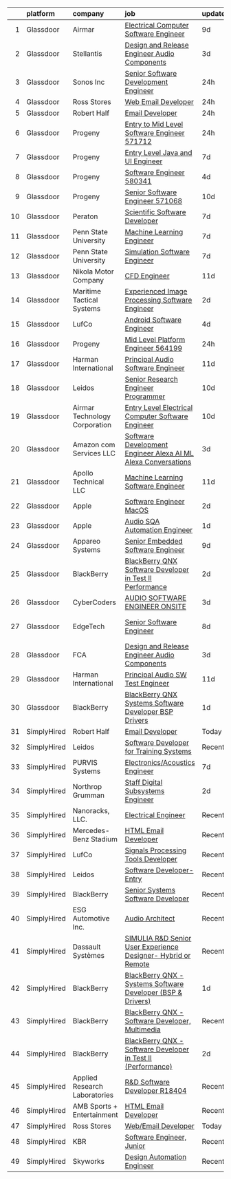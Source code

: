 

|    | platform    | company                       | job                                                                                                                                                                                                                                                                                                                                                                                                                                                                                                                                                                                                                                                                                                                                                                                                                                                                                                                                                                                                                                                                                                                                                                                                                                                                                                                                                                  | update_time   | location            |
|---:|:------------|:------------------------------|:---------------------------------------------------------------------------------------------------------------------------------------------------------------------------------------------------------------------------------------------------------------------------------------------------------------------------------------------------------------------------------------------------------------------------------------------------------------------------------------------------------------------------------------------------------------------------------------------------------------------------------------------------------------------------------------------------------------------------------------------------------------------------------------------------------------------------------------------------------------------------------------------------------------------------------------------------------------------------------------------------------------------------------------------------------------------------------------------------------------------------------------------------------------------------------------------------------------------------------------------------------------------------------------------------------------------------------------------------------------------|:--------------|:--------------------|
|  1 | Glassdoor   | Airmar                        | [Electrical Computer Software Engineer](https://www.glassdoor.com/partner/jobListing.htm?pos=114&ao=1136043&s=58&guid=0000018175960b13b80ea7b812293031&src=GD_JOB_AD&t=SR&vt=w&cs=1_44eba32b&cb=1655535176869&jobListingId=1007926151846&jrtk=3-0-1g5qpc2rfpkrj801-1g5qpc2rtpv18800-ed2edd0f1d080254-)                                                                                                                                                                                                                                                                                                                                                                                                                                                                                                                                                                                                                                                                                                                                                                                                                                                                                                                                                                                                                                                               | 9d            | Milford, NH         |
|  2 | Glassdoor   | Stellantis                    | [Design and Release Engineer   Audio Components](https://www.glassdoor.com/partner/jobListing.htm?pos=102&ao=1110586&s=58&guid=0000018175960b13b80ea7b812293031&src=GD_JOB_AD&t=SR&vt=w&cs=1_9ad56e5a&cb=1655535176867&jobListingId=1007940054992&cpc=F41FEAB56D215062&jrtk=3-0-1g5qpc2rfpkrj801-1g5qpc2rtpv18800-7070dd2deebb138f--6NYlbfkN0ACPwgM8vN-agjfeQIp8j7bA6rWcStjIJMvSUoZk9GVGT3PenFgbY-1Q9aN4mA31HVFRoxJ2DCZeezrQlknxOC7qfiiJr4Rv5Ph3_r0mwDFa0KdoMjgTspL0iCoon1nE0_eXan64kJIUJT2EbC5TAIcyb55Q4a9e_Ne3aH-uB0qrqfpZ01VF7bJaRrk9ZtBm-2lfm0qF16YVeKkRXnNHJ8UhKaM2NazzNXpfR6r8KaEzB44ksAUkMzdo4e6a_r1EcyHpnViHcslmisDTRGPcEiqpa4qo7sVdpCG0IeeSTr90n-cMKOf0YNjm_O58_3YSwYBOln0Sy6NonHCsdVuZkWzwdtp89Z4Uykoqc7WcCITSV06N-hmg-_04w_NTcjPxnW7cJxT47bP1blE2GOmo7XhlHf92T0VvpzTQ9nUwCU76VkTZ7ZvtXLoaE7ILYcAPrjAJTTz98B3NxEPh7nXXonVozb368prEczejEl-sSQs0oVz99-hwACxJY35ieQb7kAelFVYl5dZFyc3utYSi_0UGCsZewAX8-dOY9GlzziULg%3D%3D)                                                                                                                                                                                                                                                                                                                                                                                                                                     | 3d            | Auburn Hills, MI    |
|  3 | Glassdoor   | Sonos  Inc                    | [Senior Software Development Engineer](https://www.glassdoor.com/partner/jobListing.htm?pos=116&ao=1136043&s=58&guid=0000018175960b13b80ea7b812293031&src=GD_JOB_AD&t=SR&vt=w&cs=1_3fe18427&cb=1655535176869&jobListingId=1007948312019&jrtk=3-0-1g5qpc2rfpkrj801-1g5qpc2rtpv18800-ed6d6d2f399a516b-)                                                                                                                                                                                                                                                                                                                                                                                                                                                                                                                                                                                                                                                                                                                                                                                                                                                                                                                                                                                                                                                                | 24h           | Boston, MA          |
|  4 | Glassdoor   | Ross Stores                   | [Web Email Developer](https://www.glassdoor.com/partner/jobListing.htm?pos=109&ao=1136043&s=58&guid=0000018175960b13b80ea7b812293031&src=GD_JOB_AD&t=SR&vt=w&cs=1_e0e0c2b7&cb=1655535176869&jobListingId=1007947960562&jrtk=3-0-1g5qpc2rfpkrj801-1g5qpc2rtpv18800-67f2f43d71ce595c-)                                                                                                                                                                                                                                                                                                                                                                                                                                                                                                                                                                                                                                                                                                                                                                                                                                                                                                                                                                                                                                                                                 | 24h           | Dublin, CA          |
|  5 | Glassdoor   | Robert Half                   | [Email Developer](https://www.glassdoor.com/partner/jobListing.htm?pos=103&ao=1110586&s=58&guid=0000018175960b13b80ea7b812293031&src=GD_JOB_AD&t=SR&vt=w&ea=1&cs=1_e6dc87b1&cb=1655535176868&jobListingId=1007948313276&cpc=654405A9B1E0A9F5&jrtk=3-0-1g5qpc2rfpkrj801-1g5qpc2rtpv18800-5bd7648ae8a46299--6NYlbfkN0CpzDdaQkua3np5pkmj49lKioZwmwxQ-yx5plwbYmV_MzWNBoPgCjn5xTvWxSHi3y4zNLEJPAZO4FTHmJvOmu2wtov3JhRhC-gMlRj7eaxUPuhPCont2043VAxQLs8YBk8I23ebX9ew0GvYpkt50hsKZH3qFXh2JEiTufr4H5wTdHnupq_i9wfE2WiN9QGbGxZqICpRPfKbG3GPme-KH6rK0VwiRlnlCfhe4VMs25USSQ1h3FxknXvQbrK_dbfsG6t3KcAqzhTVL4T9xm73Tm98BgNPIjml059so0jjPSxrQZClWl2ow9PsOciM5rqmh9yaknRDgAfWJxe1CTv4l3kytUJMCjKiHhW0eYUHBoMYaNvgwEY7fZ_Q3O2ZNdGxcR9c9924RYZ9czTxlAwpv0K03DfJD15aoj5fMjVINRHx5MM-S9gf8WaoDsokMGrYDK1FZvSi-91LMJNewz1QuER65F_vCdp2ILmkyOqF1iLjDELB0ktM1JuKy-RLkTwmbwlHcMZ18D-ztHFpREJniQEKNKDWG_zVLP4ou_A9jjbbKA%3D%3D)                                                                                                                                                                                                                                                                                                                                                                                                                                                               | 24h           | Denver, CO          |
|  6 | Glassdoor   | Progeny                       | [Entry to Mid Level Software Engineer  571712 ](https://www.glassdoor.com/partner/jobListing.htm?pos=117&ao=1136043&s=58&guid=0000018175960b13b80ea7b812293031&src=GD_JOB_AD&t=SR&vt=w&cs=1_afbf17a5&cb=1655535176869&jobListingId=1007948354732&jrtk=3-0-1g5qpc2rfpkrj801-1g5qpc2rtpv18800-f1631decd2113c98-)                                                                                                                                                                                                                                                                                                                                                                                                                                                                                                                                                                                                                                                                                                                                                                                                                                                                                                                                                                                                                                                       | 24h           | California, MD      |
|  7 | Glassdoor   | Progeny                       | [Entry Level Java and UI Engineer](https://www.glassdoor.com/partner/jobListing.htm?pos=107&ao=1136043&s=58&guid=0000018175960b13b80ea7b812293031&src=GD_JOB_AD&t=SR&vt=w&cs=1_f41b0b9d&cb=1655535176868&jobListingId=1007932198898&jrtk=3-0-1g5qpc2rfpkrj801-1g5qpc2rtpv18800-6a4d0cc6609eef3f-)                                                                                                                                                                                                                                                                                                                                                                                                                                                                                                                                                                                                                                                                                                                                                                                                                                                                                                                                                                                                                                                                    | 7d            | Manassas, VA        |
|  8 | Glassdoor   | Progeny                       | [Software Engineer  580341 ](https://www.glassdoor.com/partner/jobListing.htm?pos=112&ao=1136043&s=58&guid=0000018175960b13b80ea7b812293031&src=GD_JOB_AD&t=SR&vt=w&cs=1_75962f22&cb=1655535176869&jobListingId=1007937718260&jrtk=3-0-1g5qpc2rfpkrj801-1g5qpc2rtpv18800-dbbaa0513e39baab-)                                                                                                                                                                                                                                                                                                                                                                                                                                                                                                                                                                                                                                                                                                                                                                                                                                                                                                                                                                                                                                                                          | 4d            | Manassas, VA        |
|  9 | Glassdoor   | Progeny                       | [Senior Software Engineer   571068 ](https://www.glassdoor.com/partner/jobListing.htm?pos=129&ao=1136043&s=58&guid=0000018175960b13b80ea7b812293031&src=GD_JOB_AD&t=SR&vt=w&cs=1_a7137a6e&cb=1655535176874&jobListingId=1007924876455&jrtk=3-0-1g5qpc2rfpkrj801-1g5qpc2rtpv18800-1899525843017b2a-)                                                                                                                                                                                                                                                                                                                                                                                                                                                                                                                                                                                                                                                                                                                                                                                                                                                                                                                                                                                                                                                                  | 10d           | Canonsburg, PA      |
| 10 | Glassdoor   | Peraton                       | [Scientific Software Developer](https://www.glassdoor.com/partner/jobListing.htm?pos=115&ao=1136043&s=58&guid=0000018175960b13b80ea7b812293031&src=GD_JOB_AD&t=SR&vt=w&ea=1&cs=1_6eb4ec04&cb=1655535176869&jobListingId=1007932192724&jrtk=3-0-1g5qpc2rfpkrj801-1g5qpc2rtpv18800-85159056dee512ac-)                                                                                                                                                                                                                                                                                                                                                                                                                                                                                                                                                                                                                                                                                                                                                                                                                                                                                                                                                                                                                                                                  | 7d            | Bethesda, MD        |
| 11 | Glassdoor   | Penn State University         | [Machine Learning Engineer](https://www.glassdoor.com/partner/jobListing.htm?pos=126&ao=1136043&s=58&guid=0000018175960b13b80ea7b812293031&src=GD_JOB_AD&t=SR&vt=w&cs=1_68ff7354&cb=1655535176874&jobListingId=1007931921445&jrtk=3-0-1g5qpc2rfpkrj801-1g5qpc2rtpv18800-9caf9fe39dcb39c1-)                                                                                                                                                                                                                                                                                                                                                                                                                                                                                                                                                                                                                                                                                                                                                                                                                                                                                                                                                                                                                                                                           | 7d            | University Park, FL |
| 12 | Glassdoor   | Penn State University         | [Simulation Software Engineer](https://www.glassdoor.com/partner/jobListing.htm?pos=120&ao=1136043&s=58&guid=0000018175960b13b80ea7b812293031&src=GD_JOB_AD&t=SR&vt=w&cs=1_fe800837&cb=1655535176872&jobListingId=1007931921054&jrtk=3-0-1g5qpc2rfpkrj801-1g5qpc2rtpv18800-1f75f339cf217038-)                                                                                                                                                                                                                                                                                                                                                                                                                                                                                                                                                                                                                                                                                                                                                                                                                                                                                                                                                                                                                                                                        | 7d            | University Park, FL |
| 13 | Glassdoor   | Nikola Motor Company          | [CFD Engineer](https://www.glassdoor.com/partner/jobListing.htm?pos=113&ao=1136043&s=58&guid=0000018175960b13b80ea7b812293031&src=GD_JOB_AD&t=SR&vt=w&cs=1_653e8a0f&cb=1655535176869&jobListingId=1007921810248&jrtk=3-0-1g5qpc2rfpkrj801-1g5qpc2rtpv18800-80c194976b1f5c2f-)                                                                                                                                                                                                                                                                                                                                                                                                                                                                                                                                                                                                                                                                                                                                                                                                                                                                                                                                                                                                                                                                                        | 11d           | Phoenix, AZ         |
| 14 | Glassdoor   | Maritime Tactical Systems     | [Experienced Image Processing Software Engineer](https://www.glassdoor.com/partner/jobListing.htm?pos=101&ao=1110586&s=58&guid=0000018175960b13b80ea7b812293031&src=GD_JOB_AD&t=SR&vt=w&ea=1&cs=1_a80226de&cb=1655535176867&jobListingId=1007942358029&cpc=76BDADE3D6D9A820&jrtk=3-0-1g5qpc2rfpkrj801-1g5qpc2rtpv18800-c81369062a516e9a--6NYlbfkN0AtR68e5gWpPxoovZgA7Udo-dcymoK0NpHFMpIgh7LYz0lWjegUOvgUBAq72bhnmh3v8rl6Tq463rCFP0xL2G26YtMeViBbG-ZeWjbNwfOLVWnznPQFbHOMu5uSGhY5ACTrq9Vk4eKZSUGokyaR36BLgpIusLUPCzEMLk7JgRifgazkOlIGoGqLxXcVDqhww5UV9lJxyo3NQNDzOXjNIa299BIJL_qTTTyRqx3O1aGrhqMSP4Pv-YFsSNsewt7XgkCnQxw81JnScqscOMOhd7U0V3Mkg8cDbYlfdxvHAjIHMIbOjPKT8ebkpSFy7OOVuz5ADjILQ7lDCPAGZTGjTjTdAKjggWpsWjpgz43r1znXUy2wMuDV4ua_59D-yEQ4azdlryXhuOskBb76RqDMFGan01Thg_1lajnYhfalyI7k6csHehpIm2p-7mk3IyxnspoPL6BTDsGisgmarEHB_cySfF6MG7xOc8SRdHAj87nmBki4qtPF6QAGeo_5Ppj619NHkqTqpqKOIVqv60tX6iKs9L6X3xC8xmk%3D)                                                                                                                                                                                                                                                                                                                                                                                                                                              | 2d            | Melbourne, FL       |
| 15 | Glassdoor   | LufCo                         | [Android Software Engineer](https://www.glassdoor.com/partner/jobListing.htm?pos=128&ao=1136043&s=58&guid=0000018175960b13b80ea7b812293031&src=GD_JOB_AD&t=SR&vt=w&ea=1&cs=1_23486250&cb=1655535176874&jobListingId=1007937264453&jrtk=3-0-1g5qpc2rfpkrj801-1g5qpc2rtpv18800-d894118edcabb1e7-)                                                                                                                                                                                                                                                                                                                                                                                                                                                                                                                                                                                                                                                                                                                                                                                                                                                                                                                                                                                                                                                                      | 4d            | Aberdeen, MD        |
| 16 | Glassdoor   | Progeny                       | [Mid Level Platform Engineer  564199 ](https://www.glassdoor.com/partner/jobListing.htm?pos=127&ao=1136043&s=58&guid=0000018175960b13b80ea7b812293031&src=GD_JOB_AD&t=SR&vt=w&cs=1_40efee01&cb=1655535176874&jobListingId=1007948354717&jrtk=3-0-1g5qpc2rfpkrj801-1g5qpc2rtpv18800-ce2a00fde4306754-)                                                                                                                                                                                                                                                                                                                                                                                                                                                                                                                                                                                                                                                                                                                                                                                                                                                                                                                                                                                                                                                                | 24h           | Manassas, VA        |
| 17 | Glassdoor   | Harman International          | [Principal Audio Software Engineer](https://www.glassdoor.com/partner/jobListing.htm?pos=123&ao=1136043&s=58&guid=0000018175960b13b80ea7b812293031&src=GD_JOB_AD&t=SR&vt=w&cs=1_65a62b5e&cb=1655535176874&jobListingId=1007921567057&jrtk=3-0-1g5qpc2rfpkrj801-1g5qpc2rtpv18800-3cbf1b99a149f24e-)                                                                                                                                                                                                                                                                                                                                                                                                                                                                                                                                                                                                                                                                                                                                                                                                                                                                                                                                                                                                                                                                   | 11d           | Northridge, CA      |
| 18 | Glassdoor   | Leidos                        | [Senior Research Engineer Programmer](https://www.glassdoor.com/partner/jobListing.htm?pos=125&ao=1136043&s=58&guid=0000018175960b13b80ea7b812293031&src=GD_JOB_AD&t=SR&vt=w&cs=1_c1670832&cb=1655535176874&jobListingId=1007924755397&jrtk=3-0-1g5qpc2rfpkrj801-1g5qpc2rtpv18800-b01fbffa99757308-)                                                                                                                                                                                                                                                                                                                                                                                                                                                                                                                                                                                                                                                                                                                                                                                                                                                                                                                                                                                                                                                                 | 10d           | Groton, CT          |
| 19 | Glassdoor   | Airmar Technology Corporation | [Entry Level Electrical Computer Software Engineer](https://www.glassdoor.com/partner/jobListing.htm?pos=108&ao=1136043&s=58&guid=0000018175960b13b80ea7b812293031&src=GD_JOB_AD&t=SR&vt=w&ea=1&cs=1_7bef509c&cb=1655535176868&jobListingId=1007923812359&jrtk=3-0-1g5qpc2rfpkrj801-1g5qpc2rtpv18800-9dff4590fb156a63-)                                                                                                                                                                                                                                                                                                                                                                                                                                                                                                                                                                                                                                                                                                                                                                                                                                                                                                                                                                                                                                              | 10d           | Milford, NH         |
| 20 | Glassdoor   | Amazon com Services LLC       | [Software Development Engineer   Alexa AI ML  Alexa Conversations](https://www.glassdoor.com/partner/jobListing.htm?pos=122&ao=1136043&s=58&guid=0000018175960b13b80ea7b812293031&src=GD_JOB_AD&t=SR&vt=w&cs=1_bd5159cb&cb=1655535176874&jobListingId=1007940035047&jrtk=3-0-1g5qpc2rfpkrj801-1g5qpc2rtpv18800-730da0d95d495b9a-)                                                                                                                                                                                                                                                                                                                                                                                                                                                                                                                                                                                                                                                                                                                                                                                                                                                                                                                                                                                                                                    | 3d            | Manhattan Beach, CA |
| 21 | Glassdoor   | Apollo Technical LLC          | [Machine Learning Software Engineer](https://www.glassdoor.com/partner/jobListing.htm?pos=105&ao=1110586&s=58&guid=0000018175960b13b80ea7b812293031&src=GD_JOB_AD&t=SR&vt=w&ea=1&cs=1_acf1d7f2&cb=1655535176868&jobListingId=1007921531299&cpc=8795CF9063CD573D&jrtk=3-0-1g5qpc2rfpkrj801-1g5qpc2rtpv18800-32394fef10432a88--6NYlbfkN0BSKx2IwRa-KzLNlUO47WpUocVhyrh01Lb-Ve6Hptve2XJ-tAxfCbIUXyi0D6m5oDg-7Ui2Ani3ApSn6ppaFRfN-O39zokPHGsEUNNeny7drQX5Vu0hasWW_O4Z1vZvlXnqFwYKYiUS5qb5niArW3HXFL8IScEfdRZ_8muwcQyHveJ2Q6QsInBaxh6jMxNS8KNgWI85n_6bhfC-sXWPz5MecKLnG4sc3_Zryj-GuplUVLoVj047muA9gQ9fbR8Di6iGaFmgqdw-K6qQY_npK9rLxN73pOu0oeVkSUbNyQQwmFy9nWFig6tjQ2QprJiSvttJzjcXMxZFtk5lfnwddirfMT_njoWUiKD1bC8bna2TuV_gw00O_IWQQhVted6ixhGTYZA4vzE7RaclRhrL96WMdZBeHUUSW51cjn7OlHI_K5ipMHXWXhBT5agRM3C-O93cAXuM3YJI9f1QYid3yOp-jSgpnwtEtS0aAhKnxFPZyOqM2_OTBA5aKjMIM7slHgE%3D)                                                                                                                                                                                                                                                                                                                                                                                                                                                                                          | 11d           | Columbia, MD        |
| 22 | Glassdoor   | Apple                         | [Software Engineer  MacOS](https://www.glassdoor.com/partner/jobListing.htm?pos=111&ao=1136043&s=58&guid=0000018175960b13b80ea7b812293031&src=GD_JOB_AD&t=SR&vt=w&cs=1_4bc0fa0c&cb=1655535176869&jobListingId=1007941705104&jrtk=3-0-1g5qpc2rfpkrj801-1g5qpc2rtpv18800-448f734c9f858229-)                                                                                                                                                                                                                                                                                                                                                                                                                                                                                                                                                                                                                                                                                                                                                                                                                                                                                                                                                                                                                                                                            | 2d            | Cupertino, CA       |
| 23 | Glassdoor   | Apple                         | [Audio SQA Automation Engineer](https://www.glassdoor.com/partner/jobListing.htm?pos=119&ao=1136043&s=58&guid=0000018175960b13b80ea7b812293031&src=GD_JOB_AD&t=SR&vt=w&cs=1_495091fd&cb=1655535176870&jobListingId=1007946355907&jrtk=3-0-1g5qpc2rfpkrj801-1g5qpc2rtpv18800-843cf2182a9444a9-)                                                                                                                                                                                                                                                                                                                                                                                                                                                                                                                                                                                                                                                                                                                                                                                                                                                                                                                                                                                                                                                                       | 1d            | Cupertino, CA       |
| 24 | Glassdoor   | Appareo Systems               | [Senior Embedded Software Engineer](https://www.glassdoor.com/partner/jobListing.htm?pos=130&ao=1136043&s=58&guid=0000018175960b13b80ea7b812293031&src=GD_JOB_AD&t=SR&vt=w&ea=1&cs=1_63c77344&cb=1655535176875&jobListingId=1007926342886&jrtk=3-0-1g5qpc2rfpkrj801-1g5qpc2rtpv18800-6ec81af0bc2de0bc-)                                                                                                                                                                                                                                                                                                                                                                                                                                                                                                                                                                                                                                                                                                                                                                                                                                                                                                                                                                                                                                                              | 9d            | Fargo, ND           |
| 25 | Glassdoor   | BlackBerry                    | [BlackBerry QNX   Software Developer in Test II  Performance ](https://www.glassdoor.com/partner/jobListing.htm?pos=110&ao=1136043&s=58&guid=0000018175960b13b80ea7b812293031&src=GD_JOB_AD&t=SR&vt=w&cs=1_c9dd2cbd&cb=1655535176869&jobListingId=1007942143883&jrtk=3-0-1g5qpc2rfpkrj801-1g5qpc2rtpv18800-098b2d578a0278ae-)                                                                                                                                                                                                                                                                                                                                                                                                                                                                                                                                                                                                                                                                                                                                                                                                                                                                                                                                                                                                                                        | 2d            | Cary, NC            |
| 26 | Glassdoor   | CyberCoders                   | [AUDIO SOFTWARE ENGINEER   ONSITE](https://www.glassdoor.com/partner/jobListing.htm?pos=104&ao=1110586&s=58&guid=0000018175960b13b80ea7b812293031&src=GD_JOB_AD&t=SR&vt=w&cs=1_dd842ad3&cb=1655535176867&jobListingId=1007940050755&cpc=F4EED0218A761C36&jrtk=3-0-1g5qpc2rfpkrj801-1g5qpc2rtpv18800-e3a82285dcb447dc--6NYlbfkN0CpFJQzrgRR8WqXWK1qKKEqALWJw739KlKqr2H-MSI4eoBlI4EFrmor2FYZMP3muM1l0BA3VMkn2puHx1ljGsvalYYmjVeHwwrH6f6aeaHumyJAks2j60MqyjB7bqoGHH-xE6syt80V7IVoDhtksUrEIvhmQHkYuqO6X0wnaP97l11H3qXnNvEbtsnYmYVCLEHdCXUKbZkIBXlCNCnybVSoDi3t1zrKM0DsxHktuCD9K7BBG1ddatEWaUugWV4mdvdrin-8-Pp1hBKNjvJg52KCtuYiha9m0CGTaLFaS0fbQq2gCWVx320TDx67d8STIAFv-VzcE253Pt9YPPM4dyvChuIIbgiRk3RpsdR0FiJsGe87JA-IYTUh5MoeeGLS0LsYlRTaXv38pfFoySPCWe25g0HKqplYQfaTu5KO3kR1KBi_UVxRJkcHPh4b8XeU6D58w9dWrM7F92QxoaqlPYsMiAv0qXCXrowb9789AAGzpz6C4nkaESBYJjBUXA76xpge8vZgBiklN8cbNJ0S8j6z1UnipC8XJUvgWCS9C2qESGAR2tVymFMfIHBuxU8S84hphjErpgWMw_DTP9Sr7EDwlIc63hEe_3nf4PsTOSRrOLRzNpyHzu3BNLzT_-2LUI3lGRgQGYal9PdneFDfd02SEZPharzm7D8Xo6VAQ4lMgYm4O9LqoTrfWNoc3aHfOZ62egVQtUNGQBFDQ7aNnLKddpVcuTa3bMEdAmxDMACQ39QEVuNoZPrr_xGbcO7VVrUIvZQ1B9DqOThEoaQhyudgYKYl4z16iwhGdjr9TVhK6NnCQfhXrbvDnk9SD4BEOTYO_RYpVM3VTdwKog3jcDSaYfTWqKY7tqri3VKFwUnJij6XyagYKefenRNSB2OvdM84XgOptDG-4K8xM9pIX2p47ZLmj3oCJDsTzYMG2admgblMiTuxCtcHH1L6CsO4HakqIxzMqlwJliISkhTzg-bUz_X_qW1RYGc%3D) | 3d            | San Jose, CA        |
| 27 | Glassdoor   | EdgeTech                      | [Senior Software Engineer](https://www.glassdoor.com/partner/jobListing.htm?pos=118&ao=1136043&s=58&guid=0000018175960b13b80ea7b812293031&src=GD_JOB_AD&t=SR&vt=w&cs=1_1d5efdff&cb=1655535176869&jobListingId=1007930051285&jrtk=3-0-1g5qpc2rfpkrj801-1g5qpc2rtpv18800-df2958e62bd4d39e-)                                                                                                                                                                                                                                                                                                                                                                                                                                                                                                                                                                                                                                                                                                                                                                                                                                                                                                                                                                                                                                                                            | 8d            | West Wareham, MA    |
| 28 | Glassdoor   | FCA                           | [Design and Release Engineer   Audio Components](https://www.glassdoor.com/partner/jobListing.htm?pos=121&ao=1136043&s=58&guid=0000018175960b13b80ea7b812293031&src=GD_JOB_AD&t=SR&vt=w&cs=1_2e6e7d6d&cb=1655535176873&jobListingId=1007940078365&jrtk=3-0-1g5qpc2rfpkrj801-1g5qpc2rtpv18800-7ece943331590edb-)                                                                                                                                                                                                                                                                                                                                                                                                                                                                                                                                                                                                                                                                                                                                                                                                                                                                                                                                                                                                                                                      | 3d            | Auburn Hills, MI    |
| 29 | Glassdoor   | Harman International          | [Principal Audio SW Test Engineer](https://www.glassdoor.com/partner/jobListing.htm?pos=124&ao=1136043&s=58&guid=0000018175960b13b80ea7b812293031&src=GD_JOB_AD&t=SR&vt=w&cs=1_c78e454a&cb=1655535176874&jobListingId=1007921567026&jrtk=3-0-1g5qpc2rfpkrj801-1g5qpc2rtpv18800-4b2ab033eaa8e874-)                                                                                                                                                                                                                                                                                                                                                                                                                                                                                                                                                                                                                                                                                                                                                                                                                                                                                                                                                                                                                                                                    | 11d           | Northridge, CA      |
| 30 | Glassdoor   | BlackBerry                    | [BlackBerry QNX   Systems Software Developer  BSP   Drivers ](https://www.glassdoor.com/partner/jobListing.htm?pos=106&ao=1136043&s=58&guid=0000018175960b13b80ea7b812293031&src=GD_JOB_AD&t=SR&vt=w&cs=1_54ba4e8f&cb=1655535176868&jobListingId=1007944878257&jrtk=3-0-1g5qpc2rfpkrj801-1g5qpc2rtpv18800-158bff5b0fb201f5-)                                                                                                                                                                                                                                                                                                                                                                                                                                                                                                                                                                                                                                                                                                                                                                                                                                                                                                                                                                                                                                         | 1d            | Sunrise, FL         |
| 31 | SimplyHired | Robert Half                   | [Email Developer](https://www.simplyhired.com/job/5LWRTR4hrkHliaqieNTJ0FV8LiRMxJJkqjseQJwCWNBK0SolXJ6QcQ?q=acoustic+developer)                                                                                                                                                                                                                                                                                                                                                                                                                                                                                                                                                                                                                                                                                                                                                                                                                                                                                                                                                                                                                                                                                                                                                                                                                                       | Today         | Denver, CO          |
| 32 | SimplyHired | Leidos                        | [Software Developer for Training Systems](https://www.simplyhired.com/job/PBBZ8nQJiTspaGEiYqGconesbURsBiAdPG80J8U3gt_K2_rFlhd6cg?q=acoustic+developer)                                                                                                                                                                                                                                                                                                                                                                                                                                                                                                                                                                                                                                                                                                                                                                                                                                                                                                                                                                                                                                                                                                                                                                                                               | Recently      | Manassas, VA        |
| 33 | SimplyHired | PURVIS Systems                | [Electronics/Acoustics Engineer](https://www.simplyhired.com/job/WNJFzuieNtFBcJZEI9oSVpjnR1cJBB1u5Lcq_aOSR5IWVQ171ozPQw?q=acoustic+developer)                                                                                                                                                                                                                                                                                                                                                                                                                                                                                                                                                                                                                                                                                                                                                                                                                                                                                                                                                                                                                                                                                                                                                                                                                        | 7d            | Bethesda, MD        |
| 34 | SimplyHired | Northrop Grumman              | [Staff Digital Subsystems Engineer](https://www.simplyhired.com/job/m1qSVzsRnAi6hRC10gAEk8RNP_NXhKMEO8ZydkPvTttNuEQyOaEasA?q=acoustic+developer)                                                                                                                                                                                                                                                                                                                                                                                                                                                                                                                                                                                                                                                                                                                                                                                                                                                                                                                                                                                                                                                                                                                                                                                                                     | 2d            | Linthicum, MD       |
| 35 | SimplyHired | Nanoracks, LLC.               | [Electrical Engineer](https://www.simplyhired.com/job/FfMJkVyRtgPbAEeoUztNvBc5A6N1oXEZtF_XKGln1Fbbqh8B8csydQ?q=acoustic+developer)                                                                                                                                                                                                                                                                                                                                                                                                                                                                                                                                                                                                                                                                                                                                                                                                                                                                                                                                                                                                                                                                                                                                                                                                                                   | Recently      | Houston, TX         |
| 36 | SimplyHired | Mercedes-Benz Stadium         | [HTML Email Developer](https://www.simplyhired.com/job/g0EtIoegqZCMIfQoLHUe41O6o49zaWLmoTqURciQkQ3I11sJ5d2jAw?q=acoustic+developer)                                                                                                                                                                                                                                                                                                                                                                                                                                                                                                                                                                                                                                                                                                                                                                                                                                                                                                                                                                                                                                                                                                                                                                                                                                  | Recently      | Atlanta, GA         |
| 37 | SimplyHired | LufCo                         | [Signals Processing Tools Developer](https://www.simplyhired.com/job/cslOxdKdvUXetFQggcDO-gXqX22wvRw110Sgcs5J9Vnf-CrBhEqX-g?q=acoustic+developer)                                                                                                                                                                                                                                                                                                                                                                                                                                                                                                                                                                                                                                                                                                                                                                                                                                                                                                                                                                                                                                                                                                                                                                                                                    | Recently      | Baltimore, MD       |
| 38 | SimplyHired | Leidos                        | [Software Developer- Entry](https://www.simplyhired.com/job/XXKh7dTrW0MG5z-FMvmHALhEdrkLMyfydnQPSeRrZJMHr6RS92VdqA?q=acoustic+developer)                                                                                                                                                                                                                                                                                                                                                                                                                                                                                                                                                                                                                                                                                                                                                                                                                                                                                                                                                                                                                                                                                                                                                                                                                             | Recently      | Bethesda, MD        |
| 39 | SimplyHired | BlackBerry                    | [Senior Systems Software Developer](https://www.simplyhired.com/job/PhJHZf4I2K7OhS334XumQNOqsGrTyQmExnRVoXbzH4weqXLfgLL67Q?q=acoustic+developer)                                                                                                                                                                                                                                                                                                                                                                                                                                                                                                                                                                                                                                                                                                                                                                                                                                                                                                                                                                                                                                                                                                                                                                                                                     | Recently      | Novi, MI            |
| 40 | SimplyHired | ESG Automotive Inc.           | [Audio Architect](https://www.simplyhired.com/job/61WIdlebPvwDw57C6uQDxk3Q2_Po3leeciEOfQAU1xwbWzkg9yPPug?q=acoustic+developer)                                                                                                                                                                                                                                                                                                                                                                                                                                                                                                                                                                                                                                                                                                                                                                                                                                                                                                                                                                                                                                                                                                                                                                                                                                       | Recently      | Dearborn, MI        |
| 41 | SimplyHired | Dassault Systèmes             | [SIMULIA R&D Senior User Experience Designer- Hybrid or Remote](https://www.simplyhired.com/job/KbPxIIBvr5yUZT46VkvaAvUqLDdTWEnCDl3G-4l1lgUX3Nmlf7feXA?q=acoustic+developer)                                                                                                                                                                                                                                                                                                                                                                                                                                                                                                                                                                                                                                                                                                                                                                                                                                                                                                                                                                                                                                                                                                                                                                                         | Recently      | Johnston, RI        |
| 42 | SimplyHired | BlackBerry                    | [BlackBerry QNX - Systems Software Developer (BSP & Drivers)](https://www.simplyhired.com/job/1uKiLqAFGJ-VAn7EaMwHRib1b29JMGiuy-wcdTPS9Fj5uGojtYKJmw?q=acoustic+developer)                                                                                                                                                                                                                                                                                                                                                                                                                                                                                                                                                                                                                                                                                                                                                                                                                                                                                                                                                                                                                                                                                                                                                                                           | 1d            | Sunrise, FL         |
| 43 | SimplyHired | BlackBerry                    | [BlackBerry QNX - Software Developer, Multimedia](https://www.simplyhired.com/job/GiCMDnWpXCxbmrvVGWq7N_aX-dmCOjc7S_C91VP0IZ6OHc6txF6z8g?q=acoustic+developer)                                                                                                                                                                                                                                                                                                                                                                                                                                                                                                                                                                                                                                                                                                                                                                                                                                                                                                                                                                                                                                                                                                                                                                                                       | Recently      | Sunrise, FL         |
| 44 | SimplyHired | BlackBerry                    | [BlackBerry QNX - Software Developer in Test II (Performance)](https://www.simplyhired.com/job/k68NkGyqsxYx9wn9xVfbArbBh339HH_hboXxBing5OUXOC5CTVTJrQ?q=acoustic+developer)                                                                                                                                                                                                                                                                                                                                                                                                                                                                                                                                                                                                                                                                                                                                                                                                                                                                                                                                                                                                                                                                                                                                                                                          | 2d            | Cary, NC            |
| 45 | SimplyHired | Applied Research Laboratories | [R&D Software Developer R18404](https://www.simplyhired.com/job/PsOD94Ojpg7OFkDSnvcFvYjGQOjPZpGSeByK9FhaCxxZjP5XcYXBZg?q=acoustic+developer)                                                                                                                                                                                                                                                                                                                                                                                                                                                                                                                                                                                                                                                                                                                                                                                                                                                                                                                                                                                                                                                                                                                                                                                                                         | Recently      | Austin, TX          |
| 46 | SimplyHired | AMB Sports + Entertainment    | [HTML Email Developer](https://www.simplyhired.com/job/tyOUKWzR-8d5N9ri7GEg2ZRjZXiiBY8CsXFRL0rt1jKseFSCqXZMvA?q=acoustic+developer)                                                                                                                                                                                                                                                                                                                                                                                                                                                                                                                                                                                                                                                                                                                                                                                                                                                                                                                                                                                                                                                                                                                                                                                                                                  | Recently      | Atlanta, GA         |
| 47 | SimplyHired | Ross Stores                   | [Web/Email Developer](https://www.simplyhired.com/job/iapHcCXyBAwSCQxFgqTzcH6pCeCWlT5U6RhkIjo60dultz2bPETatw?q=acoustic+developer)                                                                                                                                                                                                                                                                                                                                                                                                                                                                                                                                                                                                                                                                                                                                                                                                                                                                                                                                                                                                                                                                                                                                                                                                                                   | Today         | Dublin, CA          |
| 48 | SimplyHired | KBR                           | [Software Engineer, Junior](https://www.simplyhired.com/job/CyRHc1Ltb93IXjZVIZGRS9MR79MfwcsUifqlGehLqz4U3kMV2p3gpA?q=acoustic+developer)                                                                                                                                                                                                                                                                                                                                                                                                                                                                                                                                                                                                                                                                                                                                                                                                                                                                                                                                                                                                                                                                                                                                                                                                                             | Recently      | Lexington Park, MD  |
| 49 | SimplyHired | Skyworks                      | [Design Automation Engineer](https://www.simplyhired.com/job/GMzk5upUbz1qF-SBrkSsFLsiN5caOM8v4mIg5O0FWal4rG395wgOhA?q=acoustic+developer)                                                                                                                                                                                                                                                                                                                                                                                                                                                                                                                                                                                                                                                                                                                                                                                                                                                                                                                                                                                                                                                                                                                                                                                                                            | Recently      | Beaverton, OR       |